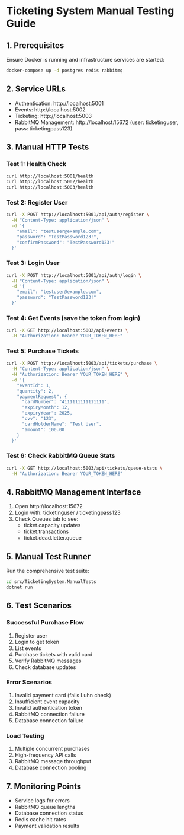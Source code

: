 # Ticketing System Manual Testing Guide

## 1. Prerequisites
Ensure Docker is running and infrastructure services are started:
```bash
docker-compose up -d postgres redis rabbitmq
```

## 2. Service URLs
- Authentication: http://localhost:5001
- Events: http://localhost:5002  
- Ticketing: http://localhost:5003
- RabbitMQ Management: http://localhost:15672 (user: ticketinguser, pass: ticketingpass123)

## 3. Manual HTTP Tests

### Test 1: Health Check
```bash
curl http://localhost:5001/health
curl http://localhost:5002/health  
curl http://localhost:5003/health
```

### Test 2: Register User
```bash
curl -X POST http://localhost:5001/api/auth/register \
  -H "Content-Type: application/json" \
  -d '{
    "email": "testuser@example.com",
    "password": "TestPassword123!",
    "confirmPassword": "TestPassword123!"
  }'
```

### Test 3: Login User
```bash
curl -X POST http://localhost:5001/api/auth/login \
  -H "Content-Type: application/json" \
  -d '{
    "email": "testuser@example.com", 
    "password": "TestPassword123!"
  }'
```

### Test 4: Get Events (save the token from login)
```bash
curl -X GET http://localhost:5002/api/events \
  -H "Authorization: Bearer YOUR_TOKEN_HERE"
```

### Test 5: Purchase Tickets
```bash
curl -X POST http://localhost:5003/api/tickets/purchase \
  -H "Content-Type: application/json" \
  -H "Authorization: Bearer YOUR_TOKEN_HERE" \
  -d '{
    "eventId": 1,
    "quantity": 2,
    "paymentRequest": {
      "cardNumber": "4111111111111111",
      "expiryMonth": 12,
      "expiryYear": 2025,
      "cvv": "123", 
      "cardHolderName": "Test User",
      "amount": 100.00
    }
  }'
```

### Test 6: Check RabbitMQ Queue Stats
```bash
curl -X GET http://localhost:5003/api/tickets/queue-stats \
  -H "Authorization: Bearer YOUR_TOKEN_HERE"
```

## 4. RabbitMQ Management Interface
1. Open http://localhost:15672
2. Login with: ticketinguser / ticketingpass123
3. Check Queues tab to see:
   - ticket.capacity.updates
   - ticket.transactions  
   - ticket.dead.letter.queue

## 5. Manual Test Runner
Run the comprehensive test suite:
```bash
cd src/TicketingSystem.ManualTests
dotnet run
```

## 6. Test Scenarios

### Successful Purchase Flow
1. Register user
2. Login to get token
3. List events
4. Purchase tickets with valid card
5. Verify RabbitMQ messages
6. Check database updates

### Error Scenarios
1. Invalid payment card (fails Luhn check)
2. Insufficient event capacity
3. Invalid authentication token
4. RabbitMQ connection failure
5. Database connection failure

### Load Testing
1. Multiple concurrent purchases
2. High-frequency API calls
3. RabbitMQ message throughput
4. Database connection pooling

## 7. Monitoring Points
- Service logs for errors
- RabbitMQ queue lengths
- Database connection status
- Redis cache hit rates
- Payment validation results
